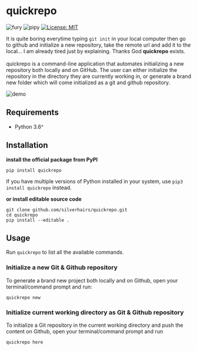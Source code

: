 # quickrepo
![fury](https://badge.fury.io/py/quickrepo.svg)
![pipy](https://pypip.in/d/quickrepo/badge.png)
[![License: MIT](https://img.shields.io/badge/License-MIT-yellow.svg)](https://opensource.org/licenses/MIT)

It is quite boring everytime typing `git init` in your local computer then go to github and initialize a new repository, take the remote url and add it to the local... I am already tired just by explaining. Thanks God **quickrepo** exists. <br/>
<br/>quickrepo is a command-line application that automates initializing a new repository both locally and on GitHub. The user can either initialize the repository in the directory they are currently working in, or generate a brand new folder which will come initialized as a git and github repository.

<img src="/demo.gif" alt="demo">

## Requirements
  - Python 3.6^
## Installation
<b>install the official package from PyPI</b>
```
pip install quickrepo
```
If you have multiple versions of Python installed in your system, use `pip3 install quickrepo` instead.

<b>or install editable source code</b>
```
git clone github.com/silverhairs/quickrepo.git
cd quickrepo
pip install --editable .
```

## Usage
Run `quickrepo` to list all the available commands.

### Initialize a new Git & Github repository
To generate a brand new project both locally and on Github, open your terminal/command prompt and run: </br>
```
quickrepo new
```
### Initialize current working directory as Git & Github repository
To initialize a Git repository in the current working directory and push the content on Github, open your terminal/command prompt and run </br>
```
quickrepo here
```
